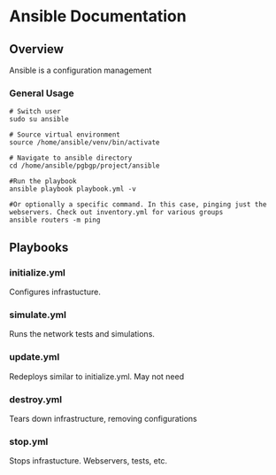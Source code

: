 # Ansible Documentation

## Overview
Ansible is a configuration management

### General Usage  
```
# Switch user
sudo su ansible

# Source virtual environment
source /home/ansible/venv/bin/activate

# Navigate to ansible directory
cd /home/ansible/pgbgp/project/ansible

#Run the playbook
ansible playbook playbook.yml -v

#Or optionally a specific command. In this case, pinging just the webservers. Check out inventory.yml for various groups
ansible routers -m ping
```
## Playbooks

### initialize.yml
Configures infrastucture.

### simulate.yml
Runs the network tests and simulations. 

### update.yml
Redeploys similar to initialize.yml. May not need

### destroy.yml
Tears down infrastructure, removing configurations


### stop.yml
Stops infrastucture. Webservers, tests, etc.
